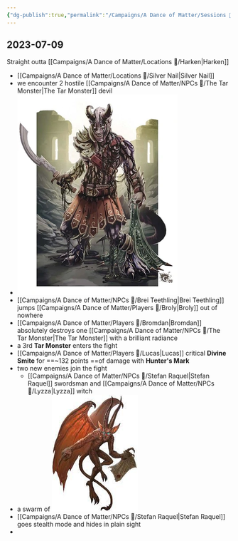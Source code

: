 ```yaml
---
{"dg-publish":true,"permalink":"/Campaigns/A Dance of Matter/Sessions 📝/Session 1013/"}
---
```



## 2023-07-09

Straight outta [[Campaigns/A Dance of Matter/Locations 📌/Harken\|Harken]]

- [[Campaigns/A Dance of Matter/Locations 📌/Silver Nail\|Silver Nail]] 
- we encounter 2 hostile [[Campaigns/A Dance of Matter/NPCs 🤖/The Tar Monster\|The Tar Monster]] devil
- ![attachments/TarDevil.jpeg|TarDevil|100](/img/user/attachments/TarDevil.jpeg)
- [[Campaigns/A Dance of Matter/NPCs 🤖/Brei Teethling\|Brei Teethling]] jumps [[Campaigns/A Dance of Matter/Players 👤/Broly\|Broly]] out of nowhere
- [[Campaigns/A Dance of Matter/Players 👤/Bromdan\|Bromdan]] absolutely destroys one [[Campaigns/A Dance of Matter/NPCs 🤖/The Tar Monster\|The Tar Monster]] with a brilliant radiance 
- a 3rd **Tar Monster** enters the fight
- [[Campaigns/A Dance of Matter/Players 👤/Lucas\|Lucas]] critical **Divine Smite** for ==~132 points ==of damage with **Hunter's Mark** 
- two new enemies join the fight 
	- [[Campaigns/A Dance of Matter/NPCs 🤖/Stefan Raquel\|Stefan Raquel]] swordsman and [[Campaigns/A Dance of Matter/NPCs 🤖/Lyzza\|Lyzza]] witch
- a swarm of ![attachments/Imp_Weakest.jpg|Imp_Weakest|100](/img/user/attachments/Imp_Weakest.jpg)
- [[Campaigns/A Dance of Matter/NPCs 🤖/Stefan Raquel\|Stefan Raquel]] goes stealth mode and hides in plain sight
- 
